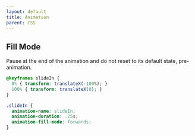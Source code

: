 ```yaml
---
layout: default
title: Animation
parent: CSS
---
```


## Fill Mode

Pause at the end of the animation and do not reset to its default state, pre-animation.

```CSS
@keyframes slideIn {
  0% { transform: translateX(-100%); }
  100% { transform: translateX(0); }
}

.slideIn {
  animation-name: slideIn;
  animation-duration: .25s;
  animation-fill-mode: forwards;
}
```
